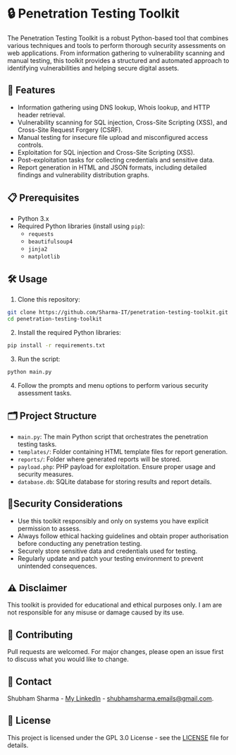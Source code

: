 # 🔒 Penetration Testing Toolkit

The Penetration Testing Toolkit is a robust Python-based tool that combines various techniques and tools to perform thorough security assessments on web applications. From information gathering to vulnerability scanning and manual testing, this toolkit provides a structured and automated approach to identifying vulnerabilities and helping secure digital assets.

## 📃 Features

- Information gathering using DNS lookup, Whois lookup, and HTTP header retrieval.
- Vulnerability scanning for SQL injection, Cross-Site Scripting (XSS), and Cross-Site Request Forgery (CSRF).
- Manual testing for insecure file upload and misconfigured access controls.
- Exploitation for SQL injection and Cross-Site Scripting (XSS).
- Post-exploitation tasks for collecting credentials and sensitive data.
- Report generation in HTML and JSON formats, including detailed findings and vulnerability distribution graphs.

## 📋 Prerequisites

- Python 3.x
- Required Python libraries (install using `pip`):
  - `requests`
  - `beautifulsoup4`
  - `jinja2`
  - `matplotlib`

## 🛠️ Usage

1. Clone this repository:

```sh
git clone https://github.com/Sharma-IT/penetration-testing-toolkit.git
cd penetration-testing-toolkit
```

2. Install the required Python libraries:

```sh
pip install -r requirements.txt
```

3. Run the script:

```sh
python main.py
```

4. Follow the prompts and menu options to perform various security assessment tasks.

## 🗂 Project Structure

- `main.py`: The main Python script that orchestrates the penetration testing tasks.
- `templates/`: Folder containing HTML template files for report generation.
- `reports/`: Folder where generated reports will be stored.
- `payload.php`: PHP payload for exploitation. Ensure proper usage and security measures.
- `database.db`: SQLite database for storing results and report details.

## 🚨Security Considerations

- Use this toolkit responsibly and only on systems you have explicit permission to assess.
- Always follow ethical hacking guidelines and obtain proper authorisation before conducting any penetration testing.
- Securely store sensitive data and credentials used for testing.
- Regularly update and patch your testing environment to prevent unintended consequences.

## ⚠️ Disclaimer

This toolkit is provided for educational and ethical purposes only. I am are not responsible for any misuse or damage caused by its use.

## 🤝 Contributing

Pull requests are welcomed. For major changes, please open an issue first to discuss what you would like to change.

## 📧 Contact

Shubham Sharma - [My LinkedIn](https://www.linkedin.com/in/sharma-it/) - shubhamsharma.emails@gmail.com.

## 📜 License

This project is licensed under the GPL 3.0 License - see the [LICENSE](LICENCE) file for details.
